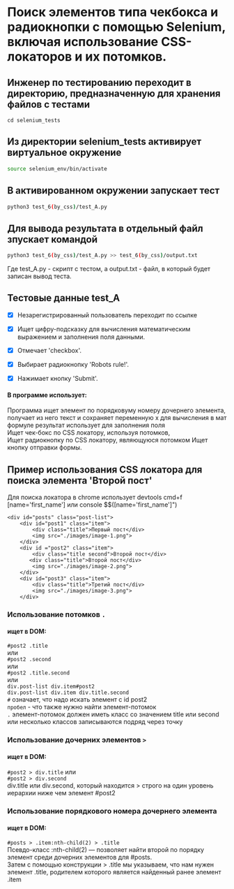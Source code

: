 # Поиск элементов типа чекбокса и радиокнопки с помощью Selenium, включая использование CSS-локаторов и их потомков.

## Инженер по тестированию переходит в директорию, предназначенную для хранения файлов с тестами
```
cd selenium_tests
```
## Из директории selenium_tests активирует виртуальное окружение
```sh
source selenium_env/bin/activate
```
## В активированном окружении запускает тест 
```sh
python3 test_6(by_css)/test_A.py
```
## Для вывода результата в отдельный файл зпускает командой 
```sh
python3 test_6(by_css)/test_A.py >> test_6(by_css)/output.txt
```
Где test_A.py -  скрипт с тестом, а output.txt - файл, в который будет записан вывод теста.

## Тестовые данные test_A
- [x] Незарегистрированный пользователь переходит по ссылке 
- [x] Ищет цифру-подсказку для вычисления математическим выражением и заполнения поля данными.
- [x] Отмечает 'checkbox'.
- [x] Выбирает радиокнопку 'Robots rule!'.
- [x] Нажимает кнопку 'Submit'.


#### В программе использует: 
Программа ищет элемент по порядковуму номеру дочернего элемента, получает из него текст и сохраняет переменную x для вычисления в мат формуле результат использует для заполнения поля\
Ищет чек-бокс по CSS локатору, используя потомков,  \
Ищет радиокнопку по CSS локатору, являющуюся потомком 
Ищет кнопку отправки формы.

## Пример использования CSS локатора для поиска элемента 'Второй пост'
Для поиска локатора в chrome использует devtools cmd+f [name='first_name'] или console $$([name='first_name']")
```
<div id="posts" class="post-list">
    <div id="post1" class="item">
        <div class="title">Первый пост</div>
        <img src="./images/image-1.png">
    </div>
    <div id ="post2" class="item">
        <div class="title second">Второй пост</div>
       <div class="title">Второй пост</div>
        <img src="./images/image-2.png">
    </div>
    <div id="post3" class="item">
        <div class="title">Третий пост</div>
        <img src="./images/image-3.png">
    </div>
```
### Использование потомков ```.```
#### ищет в DOM:
```#post2 .title```\
или\
```#post2 .second```\
или\
```#post2 .title.second```\
или \
```div.post-list div.item#post2```\
```div.post-list div.item div.title.second```\
```#``` означает, что надо искать элемент с id post2\
```пробел``` - что также нужно найти элемент-потомок\
```.``` элемент-потомок должен иметь класс со значением title или second или несколько классов записываются подряд через точку

### Использование дочерних элементов ```>```
#### ищет в DOM:
```#post2 > div.title```
или\
```#post2 > div.second```\
div.title или div.second, который находится > строго на один уровень иерархии ниже чем элемент #post2

### Использование порядкового номера дочернего элемента
#### ищет в DOM:
```#posts > .item:nth-child(2) > .title```\
Псевдо-класс :nth-child(2) — позволяет найти второй по порядку элемент среди дочерних элементов для #posts.\
Затем с помощью конструкции > .title мы указываем, что нам нужен элемент .title, родителем которого является найденный ранее элемент .item 